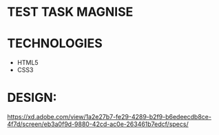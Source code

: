 # TEST TASK MAGNISE

# TECHNOLOGIES
- HTML5
- CSS3

# DESIGN:
https://xd.adobe.com/view/1a2e27b7-fe29-4289-b2f9-b6edeecdb8ce-4f7d/screen/eb3a0f9d-9880-42cd-ac0e-263461b7edcf/specs/


